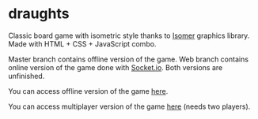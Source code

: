 # draughts
Classic board game with isometric style thanks to [Isomer](http://jdan.github.io/isomer/) graphics library. Made with HTML + CSS + JavaScript combo.

Master branch contains offline version of the game. Web branch contains online version of the game done with [Socket.io](http://socket.io/). Both versions are unfinished.

You can access offline version of the game [here](http://www.cs.helsinki.fi/u/kennyhei/isomer/).

You can access multiplayer version of the game [here](https://shrouded-escarpment-7226.herokuapp.com) (needs two players).
